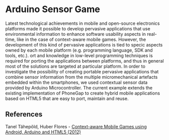Arduino Sensor Game
===================

Latest technological achievements in mobile and open-source electronics platforms made it possible to develop pervasive applications that use environmental
information to enhance software usability aspects in real-time, like in the case of context-aware mobile games. However, the development of this kind of pervasive applications is tied to specic aspects owned by
each mobile platform (e.g. programming language, SDK and tools, etc.). ort and knowledge in low-level programming techniques is required for porting the applications between platforms, and thus in general most of the solutions are targeted at particular platform.
In order to investigate the possibility of creating portable pervasive applications that combine sensor information from the multiple micromechanical artefacts embedded within the smartphones, we used contextual sensor data provided by Arduino Microcontroller. The current example extends the existing implementation of PhoneGap to create hybrid mobile applications based on HTML5 that are easy to port, maintain and reuse.


References
-----------

Tanel Tähepõld, Huber Flores - [Context-aware Mobile Games using Android, Arduino and HTML5 (2012)](http://comserv.cs.ut.ee/forms/ati_report/downloader.php?file=39ee5b8fc56623e1a82b891793690366a2820d045)
